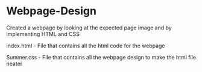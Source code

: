 # Webpage-Design
Created a webpage by looking at the expected page image and by implementing HTML and CSS

index.html - File that contains all the html code for the webpage

Summer.css - File that contains all the webpage design to make the html file neater

